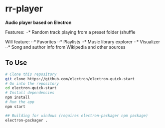 # rr-player

**Audio player based on Electron**

Features:
⋅⋅* Random track playing from a preset folder (shuffle

Will feature:
⋅⋅* Favorites
⋅⋅* Playlists
⋅⋅* Music library explorer
⋅⋅* Visualizer
⋅⋅* Song and author info from Wikipedia and other sources

## To Use
```bash
# Clone this repository
git clone https://github.com/electron/electron-quick-start
# Go into the repository
cd electron-quick-start
# Install dependencies
npm install
# Run the app
npm start

## Building for windows (requires electron-packager npm package)
electron-packager .